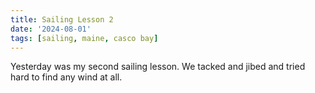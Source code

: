 ```yaml
---
title: Sailing Lesson 2
date: '2024-08-01'
tags: [sailing, maine, casco bay]
---
```


<script>
    import FlickrPhotoset from '$lib/components/FlickrPhotoset.svelte'
    import AdventureMap from '$lib/components/AdventureMap.svelte'

    const tracks = [
        { 
            filename: 'sailing_20240801_lesson2.gpx', 
            startLabel: 'Sail Maine',
            startIcon: 'boat'
        },
    ]

    const points = [
    ]
</script>

<AdventureMap tracks={tracks} points={points} />

Yesterday was my second sailing lesson. We tacked and jibed and tried hard to find any wind at all.
